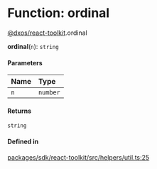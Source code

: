 # Function: ordinal

[@dxos/react-toolkit](../modules/dxos_react_toolkit.md).ordinal

**ordinal**(`n`): `string`

#### Parameters

| Name | Type |
| :------ | :------ |
| `n` | `number` |

#### Returns

`string`

#### Defined in

[packages/sdk/react-toolkit/src/helpers/util.ts:25](https://github.com/dxos/dxos/blob/db8188dae/packages/sdk/react-toolkit/src/helpers/util.ts#L25)
